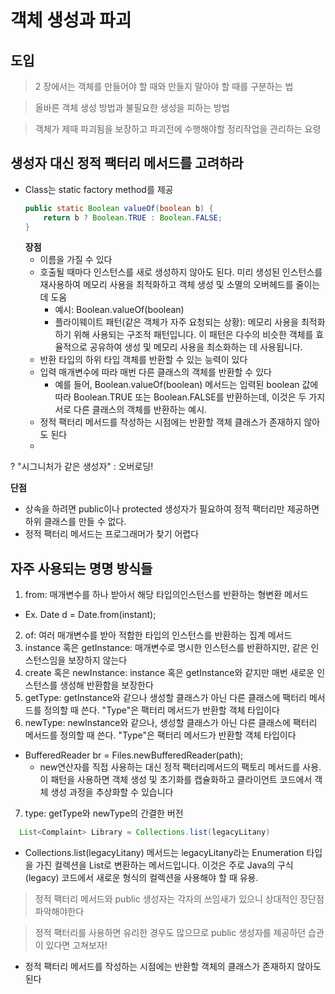 # 객체 생성과 파괴

## 도입
> 2 장에서는 객체를 만들어야 할 때와 만들지 말아야 할 때를 구분하는 법

> 올바른 객체 생성 방법과 불필요한 생성을 피하는 방법

> 객체가 제때 파괴됨을 보장하고 파괴전에 수행해야할 정리작업을 관리하는 요령

## 생성자 대신 정적 팩터리 메서드를 고려하라
- Class는 static factory method를 제공
    ```java
  public static Boolean valueOf(boolean b) {
        return b ? Boolean.TRUE : Boolean.FALSE;
  }
  ```
  **장점**
  - 이름을 가질 수 있다
  - 호출될 때마다 인스턴스를 새로 생성하지 않아도 된다. 미리 생성된 인스턴스를 재사용하여 메모리 사용을 최적화하고 객체 생성 및 소멸의 오버헤드를 줄이는 데 도움
    - 예시: Boolean.valueOf(boolean)
    - 플라이웨이트 패턴(같은 객체가 자주 요청되는 상황): 메모리 사용을 최적화하기 위해 사용되는 
      구조적 패턴입니다. 이 패턴은 다수의 비슷한 객체를 효율적으로 공유하여 생성 및 메모리 사용을 최소화하는 데 사용됩니다.
  - 반환 타입의 하위 타입 객체를 반환할 수 있는 능력이 있다 
  - 입력 매개변수에 따라 매번 다른 클래스의 객체를 반환할 수 있다
    - 예를 들어, Boolean.valueOf(boolean) 메서드는 입력된 boolean 값에 따라 Boolean.TRUE 또는 Boolean.FALSE를 반환하는데, 이것은 두 가지 서로 다른 클래스의 객체를 반환하는 예시.
  - 정적 팩터리 메서드를 작성하는 시점에는 반환할 객체 클래스가 존재하지 않아도 된다
  - 
  
? "시그니처가 같은 생성자" : 오버로딩!

  **단점**
  - 상속을 하려면 public이나 protected 생성자가 필요하여 정적 팩터리만 제공하면 하위 클래스를 만들 수 없다.
  - 정적 팩터리 메서드는 프로그래머가 찾기 어렵다

## 자주 사용되는 명명 방식들
1. from: 매개변수를 하나 받아서 해당 타입의인스턴스를 반환하는 형변환 메서드
  - Ex. Date d = Date.from(instant);
2. of: 여러 매개변수를 받아 적합한 타입의 인스턴스를 반환하는 집계 메서드
3. instance 혹은 getInstance: 매개변수로 명시한 인스턴스를 반환하지만, 같은 인스턴스임을 보장하지 않는다
4. create 혹은 newInstance: instance 혹은 getInstance와 같지만 매번 새로운 인스턴스를 생성해 반환함을 보장한다
5. getType: getInstance와 같으나 생성할 클래스가 아닌 다른 클래스에 팩터리 메서드를 정의할 때 쓴다. "Type"은 팩터리 메서드가 반환할 객체 타입이다
6. newType: newInstance와 같으나, 생성할 클래스가 아닌 다른 클래스에 팩터리 메서드를 정의할 때 쓴다. "Type"은 팩터리 메서드가 반환할 객체 타입이다
  - BufferedReader br = Files.newBufferedReader(path);
    - new연산자를 직접 사용하는 대신 정적 팩터리메서드의 팩토리 메서드를 사용. 이 패턴을 사용하면 객체 생성 및 초기화를 캡슐화하고 클라이언트 코드에서 객체 생성 과정을 추상화할 수 있습니다
7. type: getType와 newType의 간결한 버전
  ```java
    List<Complaint> Library = Collections.list(legacyLitany)
  ```
- Collections.list(legacyLitany) 메서드는 legacyLitany라는 Enumeration 타입을 가진 컬렉션을 List<Complaint>로 변환하는 메서드입니다. 이것은 주로 Java의 구식(legacy) 코드에서 새로운 형식의 컬렉션을 사용해야 할 때 유용.


> 정적 팩터리 메서드와 public 생성자는 각자의 쓰임새가 있으니 상대적인 장단점 파악해야한다

> 정적 팩터리를 사용하면 유리한 경우도 많으므로 public 생성자를 제공하던 습관이 있다면 고쳐보자!

- 정적 팩터리 메서드를 작성하는 시점에는 반환할 객체의 클래스가 존재하지 않아도 된다

